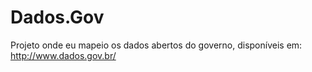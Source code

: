 # Dados.Gov
Projeto onde eu mapeio os dados abertos do governo, disponíveis em: http://www.dados.gov.br/
